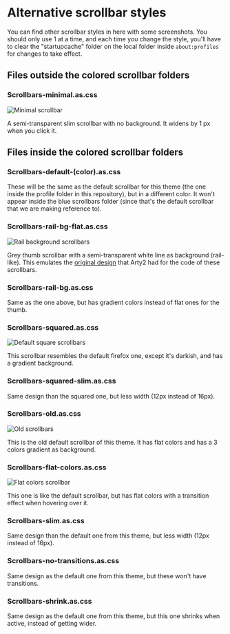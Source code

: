 # Alternative scrollbar styles
You can find other scrollbar styles in here with some screenshots. You should only use 1 at a time, and each time you change the style, you'll have to clear the "startupcache" folder on the local folder inside `about:profiles` for changes to take effect.

## Files outside the colored scrollbar folders

### Scrollbars-minimal.as.css
![Minimal scrollbar](https://i.imgur.com/eWYEmiU.png)

A semi-transparent slim scrollbar with no background. It widens by 1 px when you click it.

## Files inside the colored scrollbar folders

### Scrollbars-default-(color).as.css

These will be the same as the default scrollbar for this theme (the one inside the profile folder in this repository), but in a different color. It won't appear inside the blue scrollbars folder (since that's the default scrollbar that we are making reference to).

### Scrollbars-rail-bg-flat.as.css
![Rail background scrollbars](https://i.imgur.com/EFHFpRk.png)

Grey thumb scrollbar with a semi-transparent white line as background (rail-like). This emulates the [original design](https://gist.github.com/Arty2/fdf19aea2c601032410516f059d58eb1) that Arty2 had for the code of these scrollbars.

### Scrollbars-rail-bg.as.css
Same as the one above, but has gradient colors instead of flat ones for the thumb.

### Scrollbars-squared.as.css
![Default square scrollbars](https://i.imgur.com/JfopQbb.png)

This scrollbar resembles the default firefox one, except it's darkish, and has a gradient background.

### Scrollbars-squared-slim.as.css
Same design than the squared one, but less width (12px instead of 16px).

### Scrollbars-old.as.css
![Old scrollbars](https://i.imgur.com/2WBVmxY.png)

This is the old default scrollbar of this theme. It has flat colors and has a 3 colors gradient as background.

### Scrollbars-flat-colors.as.css
![Flat colors scrollbar](https://i.imgur.com/s668zt7.png)

This one is like the default scrollbar, but has flat colors with a transition effect when hovering over it.

### Scrollbars-slim.as.css
Same design than the default one from this theme, but less width (12px instead of 16px).

### Scrollbars-no-transitions.as.css
Same design as the default one from this theme, but these won't have transitions.

### Scrollbars-shrink.as.css
Same design as the default one from this theme, but this one shrinks when active, instead of getting wider.
